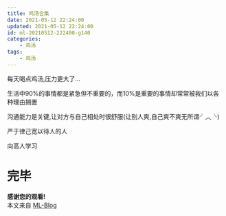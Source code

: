 ```yaml
---
title: 鸡汤合集
date: 2021-05-12 22:24:00
updated: 2021-05-12 22:24:00
id: ml-20210512-222400-g140
categories:
	- 鸡汤
tags: 
	- 鸡汤
---
```


每天喝点鸡汤,压力更大了...

<!--more-->

生活中90%的事情都是紧急但不重要的，而10%是重要的事情却常常被我们以各种理由搁置

沟通能力是关键,让对方与自己相处时很舒服(让别人爽,自己爽不爽无所谓╯︿╰)

严于律己宽以待人的人

向高人学习

# 完毕

**感谢您的观看!**  
本文来自 [ML-Blog][ML-Blog_Link]

<!-- 图片 -->

<!-- 链接 -->

<!-- 水印 -->
[ML-Blog_Link]:https://userminghaoli.github.io/ "我的博客"
